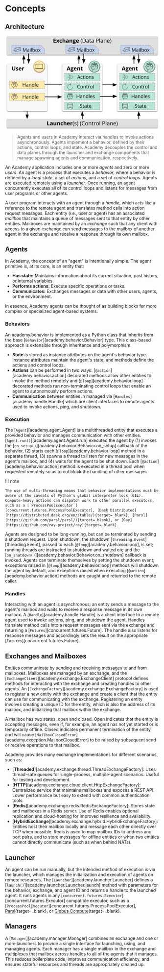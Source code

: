 # Concepts

## Architecture

![Architecture](static/architecture.jpg)
> Agents and users in Academy interact via handles to invoke actions asynchronously.
> Agents implement a behavior, defined by their actions, control loops, and state.
> Academy decouples the control and data planes through the launcher and exchange components that manage spawning agents and communication, respectively.

An Academy application includes one or more *agents* and zero or more *users*.
An agent is a process that executes a *behavior*, where a behavior is defined by a *local state*, a set of *actions*, and a set of *control loops*.
Agents are executed remotely using a *launcher*.
Once running, an agent concurrently executes all of its control loops and listens for messages from user programs or other agents.

A user program interacts with an agent through a *handle*, which acts like a reference to the remote agent and translates method calls into action request messages.
Each entity (i.e., user or agent) has an associated *mailbox* that maintains a queue of messages sent to that entity by other entities.
Mailboxes are maintained by an *exchange* such that any client with access to a given exchange can send messages to the mailbox of another agent in the exchange and receive a response through its own mailbox.

## Agents

In Academy, the concept of an "agent" is intentionally simple. The agent primitive is, at its core, is an entity that:

* **Has state:** Maintains information about its current situation, past history, or internal variables.
* **Performs actions:** Execute specific operations or tasks.
* **Communicates:** Exchanges messages or data with other users, agents, or the environment.

In essence, Academy agents can be thought of as building blocks for more complex or specialized agent-based systems.

### Behaviors

An academy.behavior is implemented as a Python class that inherits from the base [`Behavior`][academy.behavior.Behavior] type.
This class-based approach is extensible through inheritance and polymorphism.

* **State** is stored as instance attributes on the agent's behavior type.
Instance attributes maintain the agent's state, and methods define the actions and control loops.
* **Actions** can be performed in two ways: [`@action`][academy.behavior.action] decorated methods allow other entities to invoke the method remotely and [`@loop`][academy.behavior.loop] decorated methods run non-terminating control loops that enable an agent to autonomously perform actions.
* **Communication** between entities in managed via [`Handles`][academy.handle.Handle] which are client interfaces to remote agents used to invoke actions, ping, and shutdown.

### Execution

The [`Agent`][academy.agent.Agent] is a multithreaded entity that executes a provided behavior and manages communication with other entities.
[`Agent.run()`][academy.agent.Agent.run] executed the agent by (1) invokes the [`on_setup()`][academy.behavior.Behavior.on_setup] callback of the behavior, (2) starts each [`@loop`][academy.behavior.loop] method in a separate thread, (3) spawns a thread to listen for new messages in the agent's mailbox, and (4) waits for the agent to be shut down.
Each [`@action`][academy.behavior.action] method is executed in a thread pool when requested remotely so as to not block the handling of other messages.

!!! note

    The use of multi-threading means that behavior implementations must be aware of the caveats of Python's global interpreter lock (GIL).
	Compute-heavy actions can dispatch work to other parallel executors, such as a [`ProcessPoolExecutor`][concurrent.futures.ProcessPoolExecutor], [Dask Distributed](https://distributed.dask.org/en/stable/){target=_blank}, [Parsl](https://github.com/parsl/parsl/){target=_blank}, or [Ray](https://github.com/ray-project/ray){target=_blank}.

Agents are designed to be long-running, but can be terminated by sending a shutdown request.
Upon shutdown, the shutdown [`threading.Event`][threading.Event], passed to each [`@loop`][academy.behavior.loop], is set; running threads are instructed to shutdown and waited on; and the [`on_shutdown()`][academy.behavior.Behavior.on_shutdown] callback is invoked.
Agents can terminate themselves by setting the shutdown event;
exceptions raised in [`@loop`][academy.behavior.loop] methods will shutdown the agent by default, and
exceptions raised when executing [`@action`][academy.behavior.action] methods are caught and returned to the remote caller.

### Handles

Interacting with an agent is asynchronous; an entity sends a message to the agent's mailbox and waits to receive a response message in its own mailbox.
A [`Handle`][academy.handle.Handle] is a client interface to a remote agent used to invoke actions, ping, and shutdown the agent.
Handles translate method calls into a request messages sent via the exchange and returning a [`Futures`][concurrent.futures.Future].
The handle also listens for response messages and accordingly sets the result on the appropriate [`Futures`][concurrent.futures.Future].

## Exchanges and Mailboxes

Entities communicate by sending and receiving messages to and from mailboxes.
Mailboxes are managed by an exchange, and the [`ExchangeClient`][academy.exchange.ExchangeClient] protocol defines methods for interacting with the exchange and creating handles to other agents.
An [`ExchangeFactory`][academy.exchange.ExchangeFactory] is used to register a new entity with the exchange and create a client that the entity can use for communicating with the exchange.
Registering an entity involves creating a unique ID for the entity, which is also the address of its mailbox, and initializing that mailbox within the exchange.

A mailbox has two states: open and closed.
Open indicates that the entity is accepting messages, even if, for example, an agent has not yet started or is temporarily offline.
Closed indicates permanent termination of the entity and will cause [`MailboxClosedError`][academy.exception.MailboxClosedError] to be raised by subsequent send or receive operations to that mailbox.

Academy provides many exchange implementations for different scenarios, such as:

* [**Threaded**][academy.exchange.thread.ThreadExchangeFactory]: Uses thread-safe queues for single-process, multiple-agent scenarios. Useful for testing and development.
* [**HTTP**][academy.exchange.cloud.client.HttpExchangeFactory]: Centralized service that maintains mailboxes and exposes a REST API. Lower performance but easy to extend with common authentication tools.
* [**Redis**][academy.exchange.redis.RedisExchangeFactory]: Stores state and mailboxes in a Redis server. Use of Redis enables optional replication and cloud-hosting for improved resilience and availability.
* [**HybridExchange**][academy.exchange.hybrid.HybridExchangeFactory]: Entities host their mailbox locally and message each other directly over TCP when possible. Redis is used to map mailbox IDs to address and port pairs, and to store messages for offline entities or when two entities cannot directly communicate (such as when behind NATs).

## Launcher

An agent can be run manually, but the intended method of execution is via the launcher, which manages the initialization and execution of agents on remote resources.
The [`Launcher`][academy.launcher.Launcher] defines a [`launch()`][academy.launcher.Launcher.launch] method with parameters for the behavior, exchange, and agent ID and returns a handle to the launched agent.
It runs agents in any [`concurrent.futures.Executor`][concurrent.futures.Executor] compatible executor, such as a [`ProcessPoolExecutor`][concurrent.futures.ProcessPoolExecutor], [Parsl](https://parsl.readthedocs.io/en/stable/userguide/workflows/workflow.html#parallel-workflows-with-loops){target=_blank}, or [Globus Compute](https://globus-compute.readthedocs.io/en/latest/index.html){target=_blank}.

## Managers

A [`Manager`][academy.manager.Manager] combines an exchange and one or more launchers to provide a single interface for launching, using, and managing agents.
Each manager has a single mailbox in the exchange and multiplexes that mailbox across handles to all of the agents that it manages.
This reduces boilerplate code, improves communication efficiency, and ensures stateful resources and threads are appropriately cleaned up.
